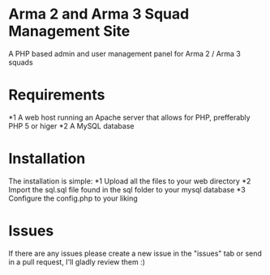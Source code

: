Arma 2 and Arma 3 Squad Management Site
================================

A PHP based admin and user management panel for Arma 2 / Arma 3 squads


Requirements
================================
*1 A web host running an Apache server that allows for PHP, prefferably PHP 5 or higer
*2 A MySQL database

Installation
================================
The installation is simple:
*1 Upload all the files to your web directory
*2 Import the sql.sql file found in the sql folder to your mysql database
*3 Configure the config.php to your liking

Issues
================================
If there are any issues please create a new issue in the "issues" tab or send in a pull request, I'll gladly review them :)